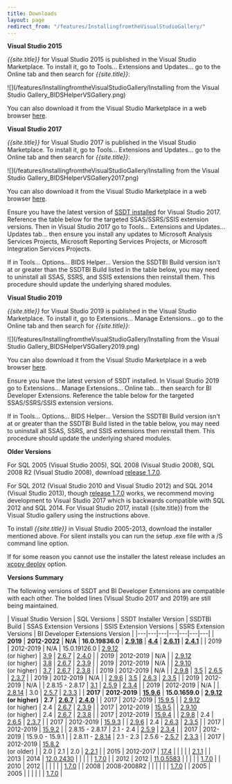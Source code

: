 ```yaml
---
title: Downloads
layout: page
redirect_from: "/features/InstallingfromtheVisualStudioGallery/"
---
```


**Visual Studio 2015**

*{{site.title}}* for Visual Studio 2015 is published in the Visual Studio Marketplace. To install it, go to Tools... Extensions and Updates... go to the Online tab and then search for *{{site.title}}*:

![](/features/InstallingfromtheVisualStudioGallery/Installing from the Visual Studio Gallery_BIDSHelperVSGallery.png)

You can also download it from the Visual Studio Marketplace in a web browser [here](https://marketplace.visualstudio.com/items?itemName=BIDSHelper.BIDSHelperforVisualStudio2015).


**Visual Studio 2017**

*{{site.title}}* for Visual Studio 2017 is published in the Visual Studio Marketplace. To install it, go to Tools... Extensions and Updates... go to the Online tab and then search for *{{site.title}}*:

![](/features/InstallingfromtheVisualStudioGallery/Installing from the Visual Studio Gallery_BIDSHelperVSGallery2017.png)

You can also download it from the Visual Studio Marketplace in a web browser [here](https://marketplace.visualstudio.com/items?itemName=BIDSHelper.BIDeveloperExtensionsVS2017).

Ensure you have the latest version of [SSDT installed](https://docs.microsoft.com/en-us/sql/ssdt/download-sql-server-data-tools-ssdt?view=sql-server-2017) for Visual Studio 2017. Reference the table below for the targeted SSAS/SSRS/SSIS extension versions. Then in Visual Studio 2017 go to Tools... Extensions and Updates... Updates tab... then ensure you install any updates to Microsoft Analysis Services Projects, Microsoft Reporting Services Projects, or Microsoft Integration Services Projects.

If in Tools... Options... BIDS Helper... Version the SSDTBI Build version isn't at or greater than the SSDTBI Build listed in the table below, you may need to uninstall all SSAS, SSRS, and SSIS extensions then reinstall them. This procedure should update the underlying shared modules.


**Visual Studio 2019**

*{{site.title}}* for Visual Studio 2019 is published in the Visual Studio Marketplace. To install it, go to Extensions... Manage Extensions... go to the Online tab and then search for *{{site.title}}*:

![](/features/InstallingfromtheVisualStudioGallery/Installing from the Visual Studio Gallery_BIDSHelperVSGallery2019.png)

You can also download it from the Visual Studio Marketplace in a web browser [here](https://marketplace.visualstudio.com/items?itemName=BIDSHelper.BIDeveloperExtensionsVS2019).

Ensure you have the latest version of SSDT installed. In Visual Studio 2019 go to Extensions... Manage Extensions... Online tab... then search for BI Developer Extensions. Reference the table below for the targeted SSAS/SSRS/SSIS extension versions.

If in Tools... Options... BIDS Helper... Version the SSDTBI Build version isn't at or greater than the SSDTBI Build listed in the table below, you may need to uninstall all SSAS, SSRS, and SSIS extensions then reinstall them. This procedure should update the underlying shared modules.

**Older Versions**

For SQL 2005 (Visual Studio 2005), SQL 2008 (Visual Studio 2008), SQL 2008 R2 (Visual Studio 2008), download [release 1.7.0](https://github.com/BIDeveloperExtensions/bideveloperextensions/releases/tag/v1.7.0).

For SQL 2012 (Visual Studio 2010 and Visual Studio 2012) and SQL 2014 (Visual Studio 2013), though [release 1.7.0](https://github.com/BIDeveloperExtensions/bideveloperextensions/releases/tag/v1.7.0) works, we recommend moving development to Visual Studio 2017 which is backwards compatible with SQL 2012 and SQL 2014. For Visual Studio 2017, install {{site.title}} from the Visual Studio gallery using the instructions above.

To install *{{site.title}}* in Visual Studio 2005-2013, download the installer mentioned above. For silent installs you can run the setup .exe file with a /S command line option.

If for some reason you cannot use the installer the latest release includes an [xcopy deploy](/features/xcopydeploy) option.


**Versions Summary**

The following versions of SSDT and BI Developer Extensions are compatible with each other. The bolded lines (Visual Studio 2017 and 2019) are still being maintained.

| Visual Studio Version | SQL Versions | SSDT Installer Version | SSDTBI Build | SSAS Extension Versions  | SSIS Extension Versions  | SSRS Extension Versions  | BI Developer Extensions Version |
|---|---|---|---|---|---|---|
| **2019**  | **2012-2022** | **N/A** | **16.0.19836.0** | **[2.9.18](https://probitools.gallerycdn.vsassets.io/extensions/probitools/microsoftanalysisservicesmodelingprojects/2.9.18/1626109082514/Microsoft.DataTools.AnalysisServices.vsix)**  | **[4.4](https://ssis.gallerycdn.vsassets.io/extensions/ssis/sqlserverintegrationservicesprojects/4.4.2/1674011659205/Microsoft.DataTools.IntegrationServices.exe)** | **[2.6.11](https://probitools.gallerycdn.vsassets.io/extensions/probitools/microsoftreportprojectsforvisualstudio/2.6.11/1632213678395/Microsoft.DataTools.ReportingServices.vsix)** | **[2.4.1](https://marketplace.visualstudio.com/items?itemName=BIDSHelper.BIDeveloperExtensionsVS2019)** |
| 2019  | 2012-2019 | N/A | 15.0.19126.0 | [2.9.12](https://marketplace.visualstudio.com/items?itemName=ProBITools.MicrosoftAnalysisServicesModelingProjects)<br/>(or higher)  | [3.9](https://marketplace.visualstudio.com/items?itemName=SSIS.SqlServerIntegrationServicesProjects) | [2.6.7](https://marketplace.visualstudio.com/items?itemName=ProBITools.MicrosoftReportProjectsforVisualStudio) | [2.4.0](https://marketplace.visualstudio.com/items?itemName=BIDSHelper.BIDeveloperExtensionsVS2019) |
| 2019  | 2012-2019 | N/A | | [2.9.12](https://marketplace.visualstudio.com/items?itemName=ProBITools.MicrosoftAnalysisServicesModelingProjects)<br/>(or higher)  | [3.8](https://marketplace.visualstudio.com/items?itemName=SSIS.SqlServerIntegrationServicesProjects) | [2.6.7](https://marketplace.visualstudio.com/items?itemName=ProBITools.MicrosoftReportProjectsforVisualStudio) | [2.3.9](https://marketplace.visualstudio.com/items?itemName=BIDSHelper.BIDeveloperExtensionsVS2019) |
| 2019  | 2012-2019 | N/A | | [2.9.10](https://marketplace.visualstudio.com/items?itemName=ProBITools.MicrosoftAnalysisServicesModelingProjects)<br/>(or higher)  | [3.7](https://marketplace.visualstudio.com/items?itemName=SSIS.SqlServerIntegrationServicesProjects) | [2.6.7](https://marketplace.visualstudio.com/items?itemName=ProBITools.MicrosoftReportProjectsforVisualStudio) | [2.3.8](https://marketplace.visualstudio.com/items?itemName=BIDSHelper.BIDeveloperExtensionsVS2019) |
| 2019  | 2012-2019 | N/A | | [2.9.8](https://marketplace.visualstudio.com/items?itemName=ProBITools.MicrosoftAnalysisServicesModelingProjects)  | [3.5](https://marketplace.visualstudio.com/items?itemName=SSIS.SqlServerIntegrationServicesProjects) | [2.6.5](https://marketplace.visualstudio.com/items?itemName=ProBITools.MicrosoftReportProjectsforVisualStudio) | [2.3.7](https://github.com/BIDeveloperExtensions/bideveloperextensions/releases/tag/v2.3.7) |
| 2019  | 2012-2019 | N/A | | [2.9.6](https://marketplace.visualstudio.com/items?itemName=ProBITools.MicrosoftAnalysisServicesModelingProjects)  | [3.5](https://marketplace.visualstudio.com/items?itemName=SSIS.SqlServerIntegrationServicesProjects) | [2.6.3](https://marketplace.visualstudio.com/items?itemName=ProBITools.MicrosoftReportProjectsforVisualStudio) | [2.3.5](https://github.com/BIDeveloperExtensions/bideveloperextensions/releases/tag/v2.3.5) |
| 2019  | 2012-2019 | N/A | | 2.8.15 - 2.8.17 | [3.1](https://marketplace.visualstudio.com/items?itemName=SSIS.SqlServerIntegrationServicesProjects) | [2.5.9](https://marketplace.visualstudio.com/items?itemName=ProBITools.MicrosoftReportProjectsforVisualStudio) | [2.3.4](https://github.com/BIDeveloperExtensions/bideveloperextensions/releases/tag/v2.3.4) |
| 2019  | 2012-2019 | N/A | | [2.8.14](http://download.microsoft.com/download/D/3/5/D35E9147-77C9-444E-8D89-D95889B1FC2A/Microsoft.DataTools.AnalysisServices.vsix)  | 3.0 | [2.5.7](http://download.microsoft.com/download/2/7/A/27A18FE1-C5CC-46D3-9AC2-B3BBAED5E6C5/Microsoft.DataTools.ReportingServices.vsix)  | [2.3.3](https://github.com/BIDeveloperExtensions/bideveloperextensions/releases/tag/v2.3.3) |
| **2017**  | **2012-2019** | **[15.9.6](https://docs.microsoft.com/en-us/sql/ssdt/download-sql-server-data-tools-ssdt?view=sql-server-2017#ssdt-for-vs-2017-standalone-installer)** | **15.0.1659.0** | **[2.9.12](https://marketplace.visualstudio.com/items?itemName=ProBITools.MicrosoftAnalysisServicesModelingProjects)<br/>(or higher)**  | **2.7**  | **[2.6.7](https://marketplace.visualstudio.com/items?itemName=ProBITools.MicrosoftReportProjectsforVisualStudio)**  | **[2.4.0](https://marketplace.visualstudio.com/items?itemName=BIDSHelper.BIDeveloperExtensionsVS2017)** |
| 2017  | 2012-2019 | [15.9.5](https://docs.microsoft.com/en-us/sql/ssdt/download-sql-server-data-tools-ssdt?view=sql-server-2017#ssdt-for-vs-2017-standalone-installer) | | [2.9.12](https://marketplace.visualstudio.com/items?itemName=ProBITools.MicrosoftAnalysisServicesModelingProjects)<br/>(or higher)  | 2.4  | [2.6.7](https://marketplace.visualstudio.com/items?itemName=ProBITools.MicrosoftReportProjectsforVisualStudio)  | [2.3.9](https://marketplace.visualstudio.com/items?itemName=BIDSHelper.BIDeveloperExtensionsVS2017) |
| 2017  | 2012-2019 | [15.9.5](https://docs.microsoft.com/en-us/sql/ssdt/download-sql-server-data-tools-ssdt?view=sql-server-2017#ssdt-for-vs-2017-standalone-installer) | | [2.9.10](https://marketplace.visualstudio.com/items?itemName=ProBITools.MicrosoftAnalysisServicesModelingProjects)<br/>(or higher)  | 2.4  | [2.6.7](https://marketplace.visualstudio.com/items?itemName=ProBITools.MicrosoftReportProjectsforVisualStudio)  | [2.3.8](https://marketplace.visualstudio.com/items?itemName=BIDSHelper.BIDeveloperExtensionsVS2017) |
| 2017  | 2012-2019 | [15.9.4](https://docs.microsoft.com/en-us/sql/ssdt/download-sql-server-data-tools-ssdt?view=sql-server-2017#ssdt-for-vs-2017-standalone-installer) | | [2.9.8](https://marketplace.visualstudio.com/items?itemName=ProBITools.MicrosoftAnalysisServicesModelingProjects)  | 2.4  | [2.6.5](https://marketplace.visualstudio.com/items?itemName=ProBITools.MicrosoftReportProjectsforVisualStudio)  | [2.3.7](https://github.com/BIDeveloperExtensions/bideveloperextensions/releases/tag/v2.3.7) |
| 2017  | 2012-2019 | [15.9.3](https://docs.microsoft.com/en-us/sql/ssdt/download-sql-server-data-tools-ssdt?view=sql-server-2017#ssdt-for-vs-2017-standalone-installer) | | [2.9.6](https://marketplace.visualstudio.com/items?itemName=ProBITools.MicrosoftAnalysisServicesModelingProjects)  | 2.4  | [2.6.3](https://marketplace.visualstudio.com/items?itemName=ProBITools.MicrosoftReportProjectsforVisualStudio)  | [2.3.5](https://github.com/BIDeveloperExtensions/bideveloperextensions/releases/tag/v2.3.5) |
| 2017  | 2012-2019 | [15.9.2](https://docs.microsoft.com/en-us/sql/ssdt/download-sql-server-data-tools-ssdt?view=sql-server-2017#ssdt-for-vs-2017-standalone-installer) | | 2.8.15 - 2.8.17  | 2.1 - 2.4  | [2.5.9](https://marketplace.visualstudio.com/items?itemName=ProBITools.MicrosoftReportProjectsforVisualStudio)  | [2.3.4](https://github.com/BIDeveloperExtensions/bideveloperextensions/releases/tag/v2.3.4) |
| 2017  | 2012-2019 | 15.9.0 - 15.9.1 | | 2.8.11 - [2.8.14](http://download.microsoft.com/download/D/3/5/D35E9147-77C9-444E-8D89-D95889B1FC2A/Microsoft.DataTools.AnalysisServices.vsix) | 2.1 - 2.3  | 2.5.6 - [2.5.7](http://download.microsoft.com/download/2/7/A/27A18FE1-C5CC-46D3-9AC2-B3BBAED5E6C5/Microsoft.DataTools.ReportingServices.vsix)  | [2.3.3](https://github.com/BIDeveloperExtensions/bideveloperextensions/releases/tag/v2.3.3) |
| 2017  | 2012-2019 | [15.8.2](https://docs.microsoft.com/en-us/sql/ssdt/previous-releases-of-sql-server-data-tools-ssdt-and-ssdt-bi)<br/>(or older)  | | 2.0  | 2.1  | 2.0  | [2.2.1](https://github.com/BIDeveloperExtensions/bideveloperextensions/releases/tag/v2.2.1) |
| 2015  | 2012-2017 | [17.4](https://docs.microsoft.com/en-us/sql/ssdt/previous-releases-of-sql-server-data-tools-ssdt-and-ssdt-bi?view=sql-server-2017)  | |  |   |   | [2.1.1](https://marketplace.visualstudio.com/items?itemName=BIDSHelper.BIDSHelperforVisualStudio2015)  |
| 2013  | 2014 | [12.0.2430](https://www.microsoft.com/en-us/download/details.aspx?id=42313) |  |  |  |  |  [1.7.0](https://github.com/BIDeveloperExtensions/bideveloperextensions/releases/download/v1.7.0/BIDSHelper2014Setup.1.7.0.0.exe) |
| 2012  | 2012 | [11.0.5583](https://www.microsoft.com/en-us/download/details.aspx?id=36843) |  |  |  |  |  [1.7.0](https://github.com/BIDeveloperExtensions/bideveloperextensions/releases/download/v1.7.0/BIDSHelper2012Setup.1.7.0.0.1.exe) |
| 2010  | 2012 | |  |  |  |  |  [1.7.0](https://github.com/BIDeveloperExtensions/bideveloperextensions/releases/download/v1.7.0/BIDSHelper2012Setup.1.7.0.0.1.exe) |
| 2008  | 2008-2008R2  | | |  |  |  |  [1.7.0](https://github.com/BIDeveloperExtensions/bideveloperextensions/releases/download/v1.7.0/BIDSHelper2008Setup.1.7.0.0.exe) |
| 2005  | 2005 | | |  | |  |  [1.7.0](https://github.com/BIDeveloperExtensions/bideveloperextensions/releases/download/v1.7.0/BIDSHelper2005Setup.1.7.0.0.exe) |

